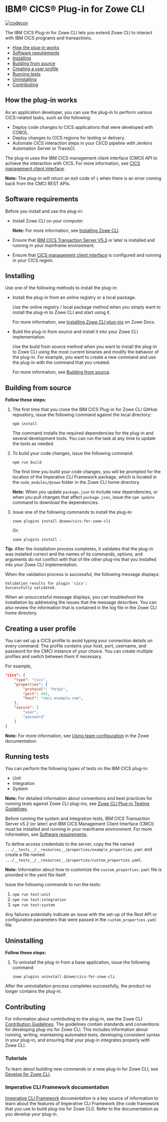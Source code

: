 # IBM® CICS® Plug-in for Zowe CLI

[![codecov](https://codecov.io/gh/zowe/zowe-cli-cics-plugin/branch/master/graph/badge.svg)](https://codecov.io/gh/zowe/zowe-cli-cics-plugin)

The IBM CICS Plug-in for Zowe CLI lets you extend Zowe CLI to interact with IBM CICS programs and transactions.

- [How the plug-in works](#how-the-plug-in-works)
- [Software requirements](#software-requirements)
- [Installing](#installing)
- [Building from source](#building-from-source)
- [Creating a user profile](#creating-a-user-profile)
- [Running tests](#running-tests)
- [Uninstalling](#uninstalling)
- [Contributing](#contributing)

## How the plug-in works

As an application developer, you can use the plug-in to perform various CICS-related tasks, such as the following:

- Deploy code changes to CICS applications that were developed with COBOL.
- Deploy changes to CICS regions for testing or delivery.
- Automate CICS interaction steps in your CI/CD pipeline with Jenkins Automation Server or TravisCI.

The plug-in uses the IBM CICS management client interface (CMCI) API to achieve the interaction with CICS. For more information, see [CICS management client interface](https://www.ibm.com/docs/en/cics-ts/5.6?topic=environment-cics-management-client-interface-cmci).

**Note:** The plug-in will return an exit code of `1` when there is an error coming back from the CMCI REST APIs.

## Software requirements

Before you install and use the plug-in:

- Install Zowe CLI on your computer.

    **Note:** For more information, see [Installing Zowe CLI](https://docs.zowe.org/stable/user-guide/cli-installcli/).

- Ensure that [IBM CICS Transaction Server V5.3](https://www.ibm.com/docs/en/cics-ts/5.3) or later is installed and running in your mainframe environment.

- Ensure that [CICS management client interface](https://www.ibm.com/docs/en/cics-ts/5.6?topic=environment-cics-management-client-interface-cmci) is configured and running in your CICS region.

## Installing

Use one of the following methods to install the plug-in:

- Install the plug-in from an online registry or a local package.

    Use the online registry / local package method when you simply want to install the plug-in to Zowe CLI and start using it.

    For more information, see [Installing Zowe CLI plug-ins](https://docs.zowe.org/stable/user-guide/cli-installplugins/) on Zowe Docs.

- Build the plug-in from source and install it into your Zowe CLI implementation.

    Use the build from source method when you want to install the plug-in to Zowe CLI using the most current binaries and modify the behavior of the plug-in. For example, you want to create a new command and use the plug-in with the command that you created.

    For more information, see [Building from source](#building-from-source).

## Building from source

<!-- TODO When @latest branch of Zowe docs-site exists, we should give users the option to go and read about/install the @latest or the @lts-incremental versions of this plug-in. We can also explain which branches in the repo correspond to which CLI version. -->

**Follow these steps:**

1. The first time that you clone the IBM CICS Plug-in for Zowe CLI GitHub repository, issue the following command against the local directory:

    ```console
    npm install
    ```

    The command installs the required dependencies for the plug-in and several development tools. You can run the task at any time to update the tools as needed.

2. To build your code changes, issue the following command:

    ```console
    npm run build
    ```

    The first time you build your code changes, you will be prompted for the location of the Imperative CLI Framework package, which is located in the `node_modules/@zowe` folder in the Zowe CLI home directory.

    **Note:** When you update `package.json` to include new dependencies, or when you pull changes that affect `package.json`, issue the `npm update` command to download the dependencies.

3. Issue one of the following commands to install the plug-in:

    ```console
    zowe plugins install @zowe/cics-for-zowe-cli
    ```

    Or:

    ```console
    zowe plugins install .
    ```

**Tip:** After the installation process completes, it validates that the plug-in was installed correct and the names of its commands, options, and arguments do not conflict with that of the other plug-ins that you installed into your Zowe CLI implementation.

When the validation process is successful, the following message displays:

```console
Validation results for plugin 'cics':
Successfully validated.
```

When an unsuccessful message displays, you can troubleshoot the installation by addressing the issues that the message describes. You can also review the information that is contained in the log file in the Zowe CLI home directory.

## Creating a user profile

You can set up a CICS profile to avoid typing your connection details on every command. The profile contains your host, port, username, and password for the CMCI instance of your choice. You can create multiple profiles and switch between them if necessary.

For example,

```json
"cics": {
    "type": "cics",
    "properties": {
        "protocol": "https",
        "port": 443,
        "host": "cmci.example.com",
    },
    "secure": [
        "user",
        "password"
    ]
}
```

**Note:** For more information, see [Using team configuration](https://docs.zowe.org/stable/user-guide/cli-using-using-team-profiles) in the Zowe documentation.

## Running tests

You can perform the following types of tests on the IBM CICS plug-in:

- Unit
- Integration
- System

**Note:** For detailed information about conventions and best practices for running tests against Zowe CLI plug-ins, see [Zowe CLI Plug-in Testing Guidelines](https://github.com/zowe/zowe-cli/blob/master/docs/PluginTESTINGGuidelines.md).

Before running the system and integration tests, IBM CICS Transaction Server v5.2 (or later) and IBM CICS Management Client Interface (CMCI) must be installed and running in your mainframe environment. For more information, see [Software requirements](#software-requirements).

To define access credentials to the server, copy the file named `.../__tests__/__resources__/properties/example_properties.yaml` and create a file named `.../__tests__/__resources__/properties/custom_properties.yaml`.

**Note:** Information about how to customize the `custom_properties.yaml` file is provided in the yaml file itself.

Issue the following commands to run the tests:

1. `npm run test:unit`
2. `npm run test:integration`
3. `npm run test:system`

Any failures potentially indicate an issue with the set-up of the Rest API or configuration parameters that were passed in the `custom_properties.yaml` file.

## Uninstalling

**Follow these steps:**

1. To uninstall the plug-in from a base application, issue the following command:

    ```console
    zowe plugins uninstall @zowe/cics-for-zowe-cli
    ```

After the uninstallation process completes successfully, the product no longer contains the plug-in.

## Contributing

For information about contributing to the plug-in, see the Zowe CLI [Contribution Guidelines](CONTRIBUTING.md). The guidelines contain standards and conventions for developing plug-ins for Zowe CLI. This includes information about running, writing, maintaining automated tests, developing consistent syntax in your plug-in, and ensuring that your plug-in integrates properly with Zowe CLI.

### Tutorials

To learn about building new commands or a new plug-in for Zowe CLI, see [Develop for Zowe CLI](https://zowe.github.io/docs-site/latest/extend/extend-cli/cli-devTutorials.html).

### Imperative CLI Framework documentation

[Imperative CLI Framework](https://github.com/zowe/imperative/wiki) documentation is a key source of information to learn about the features of Imperative CLI Framework (the code framework that you use to build plug-ins for Zowe CLI). Refer to the documentation as you develop your plug-in.
